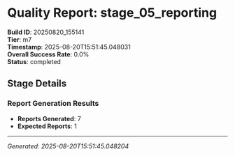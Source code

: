 # Quality Report: stage_05_reporting

**Build ID**: 20250820_155141  
**Tier**: m7  
**Timestamp**: 2025-08-20T15:51:45.048031  
**Overall Success Rate**: 0.0%  
**Status**: completed

## Stage Details

### Report Generation Results

- **Reports Generated**: 7
- **Expected Reports**: 1

---
*Generated: 2025-08-20T15:51:45.048204*
